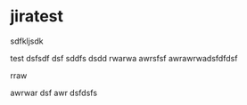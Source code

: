 # jiratest
sdfkljsdk

test
dsfsdf
dsf
sddfs
dsdd
rwarwa
awrsfsf
awrawrwadsfdfdsf

rraw

awrwar dsf
awr
dsfdsfs
